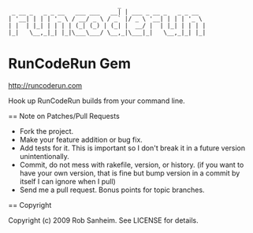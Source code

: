                                    _                       
     _ __ _   _ _ __   ___ ___   __| | ___ _ __ _   _ _ __  
    | '__| | | | '_ \ / __/ _ \ / _` |/ _ \ '__| | | | '_ \ 
    | |  | |_| | | | | (_| (_) | (_| |  __/ |  | |_| | | | |
    |_|   \__,_|_| |_|\___\___/ \__,_|\___|_|   \__,_|_| |_|



RunCodeRun Gem
==============

http://runcoderun.com

Hook up RunCodeRun builds from your command line.  

== Note on Patches/Pull Requests
 
* Fork the project.
* Make your feature addition or bug fix.
* Add tests for it. This is important so I don't break it in a
  future version unintentionally.
* Commit, do not mess with rakefile, version, or history.
  (if you want to have your own version, that is fine but
   bump version in a commit by itself I can ignore when I pull)
* Send me a pull request. Bonus points for topic branches.

== Copyright

Copyright (c) 2009 Rob Sanheim. See LICENSE for details.

